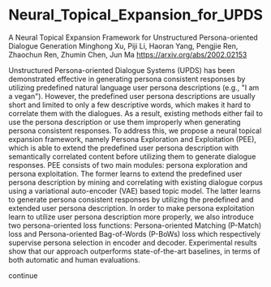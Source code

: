 # Neural_Topical_Expansion_for_UPDS
A Neural Topical Expansion Framework for Unstructured Persona-oriented Dialogue Generation
Minghong Xu, Piji Li, Haoran Yang, Pengjie Ren, Zhaochun Ren, Zhumin Chen, Jun Ma
https://arxiv.org/abs/2002.02153

Unstructured Persona-oriented Dialogue Systems (UPDS) has been demonstrated effective in generating persona consistent responses by utilizing predefined natural language user persona descriptions (e.g., "I am a vegan"). However, the predefined user persona descriptions are usually short and limited to only a few descriptive words, which makes it hard to correlate them with the dialogues. As a result, existing methods either fail to use the persona description or use them improperly when generating persona consistent responses. To address this, we propose a neural topical expansion framework, namely Persona Exploration and Exploitation (PEE), which is able to extend the predefined user persona description with semantically correlated content before utilizing them to generate dialogue responses. PEE consists of two main modules: persona exploration and persona exploitation. The former learns to extend the predefined user persona description by mining and correlating with existing dialogue corpus using a variational auto-encoder (VAE) based topic model. The latter learns to generate persona consistent responses by utilizing the predefined and extended user persona description. In order to make persona exploitation learn to utilize user persona description more properly, we also introduce two persona-oriented loss functions: Persona-oriented Matching (P-Match) loss and Persona-oriented Bag-of-Words (P-BoWs) loss which respectively supervise persona selection in encoder and decoder. Experimental results show that our approach outperforms state-of-the-art baselines, in terms of both automatic and human evaluations.

continue
